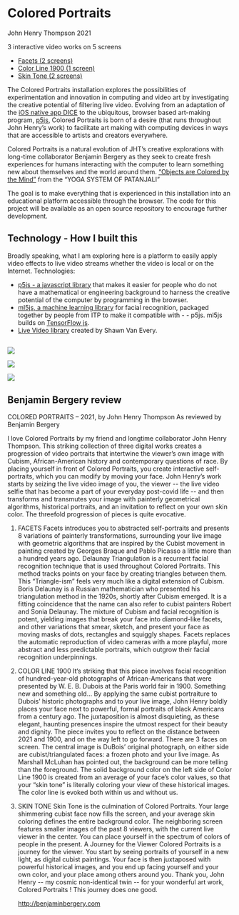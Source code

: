 # Colored Portraits

John Henry Thompson
2021

3 interactive video works on 5 screens

- [Facets (2 screens)](facets.md)
- [Color Line 1900 (1 screen)](color-line.md)
- [Skin Tone (2 screens)](skin-tone.md)

The Colored Portraits installation explores the possibilities of experimentation and innovation in computing and video art by investigating the creative potential of filtering live video. Evolving from an adaptation of the
[iOS native app DICE](http://www.johnhenrythompson.com/3-dice)
to the ubiquitous, browser based art-making program,
[p5js](https://p5js.org),
Colored Portraits is born of a desire (that runs throughout John Henry’s work) to facilitate art making with computing devices in ways that are accessible to artists and creators everywhere.

Colored Portraits is a natural evolution of JHT’s creative explorations with long-time collaborator Benjamin Bergery as they seek to create fresh experiences for humans interacting with the computer to learn something new about themselves and the world around them.
[“Objects are Colored by the Mind”](http://www.johnhenrythompson.com/yoga/patanjani/book-4/417)
from the “YOGA SYSTEM OF PATANJALI”

The goal is to make everything that is experienced in this installation into an educational platform accessible through the browser. The code for this project will be available as an open source repository to encourage further development.

## Technology - How I built this

Broadly speaking, what I am exploring here is a platform to easily apply video effects to live video streams whether the video is local or on the Internet.
Technologies:

- [p5js - a javascript library](https://p5js.org) that makes it easier for people who do not have a mathematical or engineering background to harness the creative potential of the computer by programming in the browser.
- [ml5js, a machine learning library](https://ml5js.org) for facial recognition, packaged together by people from ITP to make it compatible with - - p5js. ml5js builds on [TensorFlow js](https://www.tensorflow.org/js).
- [Live Video library](https://github.com/vanevery/p5LiveMedia) created by Shawn Van Every.

##

[![](https://jht1493.net/a1/skt/assets/mov/Colored-Portraits-2021/2022-01-01/IMG_0569-hall-4.JPEG)](https://jht1493.net/a1/skt/assets/mov/Colored-Portraits-2021/2022-01-01/IMG_0569-hall-4.JPEG)

[![](https://jht1493.net/a1/skt/assets/mov/Colored-Portraits-2021/2022-01-01/IMG_0496-ancestors-posters.JPEG)](https://jht1493.net/a1/skt/assets/mov/Colored-Portraits-2021/2022-01-01/IMG_0496-ancestors-posters.JPEG)

[![](https://jht1493.net/a1/skt/assets/mov/Colored-Portraits-2021/2022-01-01/IMG_0575-hall-full.JPEG)](https://jht1493.net/a1/skt/assets/mov/Colored-Portraits-2021/2022-01-01/IMG_0575-hall-full.JPEG)

## Benjamin Bergery review

COLORED PORTRAITS – 2021, by John Henry Thompson
As reviewed by Benjamin Bergery

I love Colored Portraits by my friend and longtime collaborator John Henry Thompson. This striking collection of three digital works creates a progression of video portraits that intertwine the viewer’s own image with Cubism, African-American history and contemporary questions of race.
By placing yourself in front of Colored Portraits, you create interactive self-portraits, which you can modify by moving your face. John Henry’s work starts by seizing the live video image of you, the viewer -- the live video selfie that has become a part of your everyday post-covid life -- and then transforms and transmutes your image with painterly geometrical algorithms, historical portraits, and an invitation to reflect on your own skin color.
The threefold progression of pieces is quite evocative.

1. FACETS
   Facets introduces you to abstracted self-portraits and presents 8 variations of painterly transformations, surrounding your live image with geometric algorithms that are inspired by the Cubist movement in painting created by Georges Braque and Pablo Picasso a little more than a hundred years ago.
   Delaunay Triangulation is a recurrent facial recognition technique that is used throughout Colored Portraits. This method tracks points on your face by creating triangles between them. This “Triangle-ism” feels very much like a digital extension of Cubism. Boris Delaunay is a Russian mathematician who presented his triangulation method in the 1920s, shortly after Cubism emerged. It is a fitting coincidence that the name can also refer to cubist painters Robert and Sonia Delaunay.
   The mixture of Cubism and facial recognition is potent, yielding images that break your face into diamond-like facets, and other variations that smear, sketch, and present your face as moving masks of dots, rectangles and squiggly shapes. Facets replaces the automatic reproduction of video cameras with a more playful, more abstract and less predictable portraits, which outgrow their facial recognition underpinnings.
2. COLOR LINE 1900
   It‘s striking that this piece involves facial recognition of hundred-year-old photographs of African-Americans that were presented by W. E. B. Dubois at the Paris world fair in 1900. Something new and something old…
   By applying the same cubist portraiture to Dubois’ historic photographs and to your live image, John Henry boldly places your face next to powerful, formal portraits of black Americans from a century ago. The juxtaposition is almost disquieting, as these elegant, haunting presences inspire the utmost respect for their beauty and dignity. The piece invites you to reflect on the distance between 2021 and 1900, and on the way left to go forward.
   There are 3 faces on screen. The central image is DuBois’ original photograph, on either side are cubist/triangulated faces: a frozen photo and your live image.
   As Marshall McLuhan has pointed out, the background can be more telling than the foreground. The solid background color on the left side of Color Line 1900 is created from an average of your face’s color values, so that your “skin tone” is literally coloring your view of these historical images. The color line is evoked both within us and without us.
3. SKIN TONE
   Skin Tone is the culmination of Colored Portraits. Your large shimmering cubist face now fills the screen, and your average skin coloring defines the entire background color.
   The neighboring screen features smaller images of the past 8 viewers, with the current live viewer in the center. You can place yourself in the spectrum of colors of people in the present.
   A Journey for the Viewer
   Colored Portraits is a journey for the viewer. You start by seeing portraits of yourself in a new light, as digital cubist paintings. Your face is then juxtaposed with powerful historical images, and you end up facing yourself and your own color, and your place among others around you.
   Thank you, John Henry -- my cosmic non-identical twin -- for your wonderful art work, Colored Portraits ! This journey does one good.

   http://benjaminbergery.com
